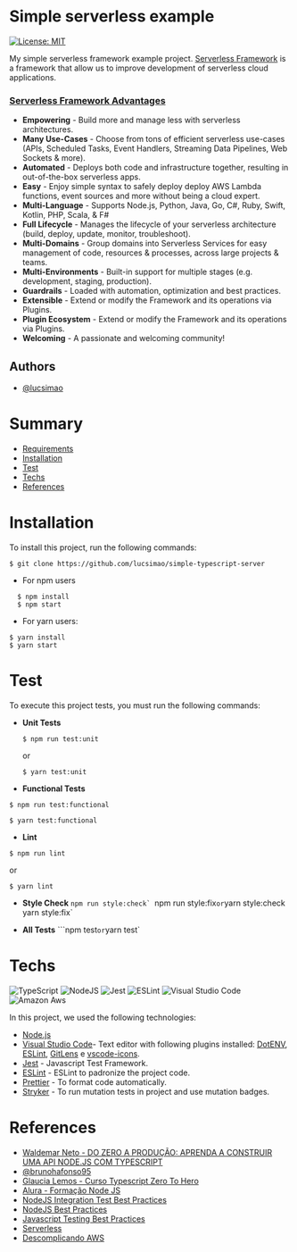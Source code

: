 # Simple serverless example

[![License: MIT](https://img.shields.io/badge/License-MIT-red.svg)](https://opensource.org/licenses/MIT)

My simple serverless framework example project.
[Serverless Framework](https://www.serverless.com/) is a framework that allow us to improve development of serverless cloud applications.

### [Serverless Framework Advantages](https://www.serverless.com/framework/docs)

- **Empowering** - Build more and manage less with serverless architectures.
- **Many Use-Cases** - Choose from tons of efficient serverless use-cases (APIs, Scheduled Tasks, Event Handlers, Streaming Data Pipelines, Web Sockets & more).
- **Automated** - Deploys both code and infrastructure together, resulting in out-of-the-box serverless apps.
- **Easy** - Enjoy simple syntax to safely deploy deploy AWS Lambda functions, event sources and more without being a cloud expert.
- **Multi-Language** - Supports Node.js, Python, Java, Go, C#, Ruby, Swift, Kotlin, PHP, Scala, & F#
- **Full Lifecycle** - Manages the lifecycle of your serverless architecture (build, deploy, update, monitor, troubleshoot).
- **Multi-Domains** - Group domains into Serverless Services for easy management of code, resources & processes, across large projects & teams.
- **Multi-Environments** - Built-in support for multiple stages (e.g. development, staging, production).
- **Guardrails** - Loaded with automation, optimization and best practices.
- **Extensible** - Extend or modify the Framework and its operations via Plugins.
- **Plugin Ecosystem** - Extend or modify the Framework and its operations via Plugins.
- **Welcoming** - A passionate and welcoming community!

## Authors

- [@lucsimao](https://www.github.com/lucsimao)

# Summary

- [Requirements](#Requirements)
- [Installation](#Installation)
- [Test](#Test)
- [Techs](#Techs)
- [References](#References)

# Installation

To install this project, run the following commands:

```
$ git clone https://github.com/lucsimao/simple-typescript-server
```

- For npm users

```
  $ npm install
  $ npm start
```

- For yarn users:

```
$ yarn install
$ yarn start
```

# Test

To execute this project tests, you must run the following commands:

- **Unit Tests**

  ```
  $ npm run test:unit
  ```

  or

  ```
  $ yarn test:unit
  ```

- **Functional Tests**

```
$ npm run test:functional
```

```
$ yarn test:functional
```

- **Lint**

```
$ npm run lint
```

or

```
$ yarn lint
```

- **Style Check**
  `` npm run style:check`  ``npm run style:fix`or`yarn style:check` `yarn style:fix`

- **All Tests**
  ```npm test`
  or
  `yarn test`

# Techs

![TypeScript](https://img.shields.io/badge/typescript-%23007ACC.svg?style=for-the-badge&logo=typescript&logoColor=white) ![NodeJS](https://img.shields.io/badge/node.js-6DA55F?style=for-the-badge&logo=node.js&logoColor=white) ![Jest](https://img.shields.io/badge/-jest-%23C21325?style=for-the-badge&logo=jest&logoColor=white) ![ESLint](https://img.shields.io/badge/ESLint-4B3263?style=for-the-badge&logo=eslint&logoColor=white) ![Visual Studio Code](https://img.shields.io/badge/VisualStudioCode-0078d7.svg?style=for-the-badge&logo=visual-studio-code&logoColor=white) ![Amazon Aws](https://img.shields.io/badge/Amazon_AWS-232F3E?style=for-the-badge&logo=amazon-aws&logoColor=white)

In this project, we used the following technologies:

- [Node.js](https://nodejs.org/)
- [Visual Studio Code](https://code.visualstudio.com/)- Text editor with following plugins installed: [DotENV](https://github.com/mikestead/vscode-dotenv), [ESLint](https://github.com/Microsoft/vscode-eslint), [GitLens](https://github.com/eamodio/vscode-gitlens) e [vscode-icons](https://github.com/vscode-icons/vscode-icons).
- [Jest](https://jestjs.io/) - Javascript Test Framework.
- [ESLint](https://github.com/eslint/eslint) - ESLint to padronize the project code.
- [Prettier](https://prettier.io/) - To format code automatically.
- [Stryker](https://stryker-mutator.io/docs/General/dashboard/) - To run mutation tests in project and use mutation badges.

# References

- [Waldemar Neto - DO ZERO A PRODUÇÃO: APRENDA A CONSTRUIR UMA API NODE.JS COM TYPESCRIPT ](https://github.com/waldemarnt/node-typescript-api)
- [@brunohafonso95](https://github.com/brunohafonso95)
- [Glaucia Lemos - Curso Typescript Zero To Hero](https://github.com/glaucia86/curso-typescript-zero-to-hero)
- [Alura - Formação Node JS](https://cursos.alura.com.br/formacao-node-js-12)
- [NodeJS Integration Test Best Practices](https://github.com/testjavascript/nodejs-integration-tests-best-practices)
- [NodeJS Best Practices](https://github.com/goldbergyoni/nodebestpractices)
- [Javascript Testing Best Practices](https://github.com/goldbergyoni/javascript-testing-best-practices)
- [Serverless](https://www.serverless.com/)
- [Descomplicando AWS](https://www.linuxtips.io/course/descomplicando-aws)
